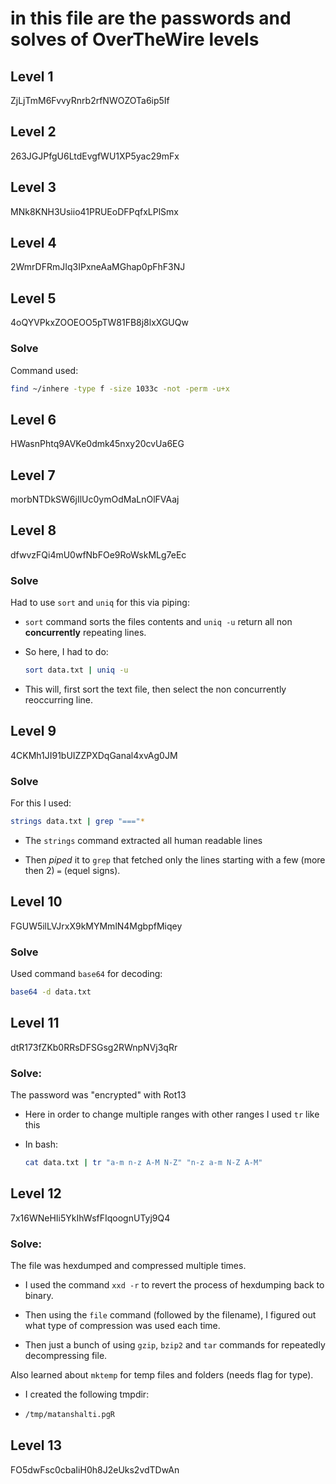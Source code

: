 # in this file are the passwords and solves of OverTheWire levels

## Level 1

ZjLjTmM6FvvyRnrb2rfNWOZOTa6ip5If

## Level 2

263JGJPfgU6LtdEvgfWU1XP5yac29mFx

## Level 3

MNk8KNH3Usiio41PRUEoDFPqfxLPlSmx

## Level 4

2WmrDFRmJIq3IPxneAaMGhap0pFhF3NJ

## Level 5

4oQYVPkxZOOEOO5pTW81FB8j8lxXGUQw

### Solve

Command used:

```bash
find ~/inhere -type f -size 1033c -not -perm -u+x
```

## Level 6

HWasnPhtq9AVKe0dmk45nxy20cvUa6EG

## Level 7

morbNTDkSW6jIlUc0ymOdMaLnOlFVAaj

## Level 8

dfwvzFQi4mU0wfNbFOe9RoWskMLg7eEc

### Solve

Had to use `sort` and `uniq` for this via piping:

- `sort` command sorts the files contents and `uniq -u` return all non **concurrently** repeating lines.

- So here, I had to do:
  
  ```bash
  sort data.txt | uniq -u
  ```

- This will, first sort the text file, then select the non concurrently reoccurring line.

## Level 9

4CKMh1JI91bUIZZPXDqGanal4xvAg0JM

### Solve

For this I used:

```bash
strings data.txt | grep "==="*
```

- The `strings` command extracted all human readable lines

- Then *piped* it to `grep` that fetched only the lines starting with a few (more then 2) `=` (equel signs).

## Level 10

FGUW5ilLVJrxX9kMYMmlN4MgbpfMiqey

### Solve

Used command `base64` for decoding:

```bash
base64 -d data.txt
```

## Level 11

dtR173fZKb0RRsDFSGsg2RWnpNVj3qRr

### Solve:

The password was "encrypted" with Rot13

- Here in order to change multiple ranges with other ranges I used `tr` like this

- In bash:
  
  ```bash
  cat data.txt | tr "a-m n-z A-M N-Z" "n-z a-m N-Z A-M"
  ```

## Level 12

7x16WNeHIi5YkIhWsfFIqoognUTyj9Q4

### Solve:

The file was hexdumped and compressed multiple times.

- I used the command `xxd -r` to revert the process of hexdumping back to binary.

- Then using the `file` command (followed by the filename), I figured out what type of compression was used each time.

- Then just a bunch of using `gzip`, `bzip2` and `tar` commands  for repeatedly decompressing file.

Also learned about `mktemp` for temp files and folders (needs flag for type).

- I created the following tmpdir:

- ```bash
  /tmp/matanshalti.pgR
  ```

## Level 13

FO5dwFsc0cbaIiH0h8J2eUks2vdTDwAn
